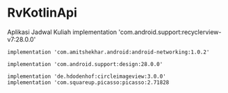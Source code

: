 # RvKotlinApi
Aplikasi Jadwal Kuliah
    implementation 'com.android.support:recyclerview-v7:28.0.0'

    implementation 'com.amitshekhar.android:android-networking:1.0.2'

    implementation 'com.android.support:design:28.0.0'

    implementation 'de.hdodenhof:circleimageview:3.0.0'
    implementation 'com.squareup.picasso:picasso:2.71828
